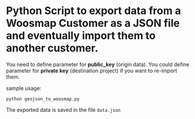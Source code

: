 # Python Script to export data from a Woosmap Customer as a JSON file and eventually import them to another customer.

You need to define parameter for **public_key** (origin data).
You could define parameter for **private key** (destination project) if you want to re-import them.

sample usage:

    python geojson_to_woosmap.py

The exported data is saved in the file `data.json`